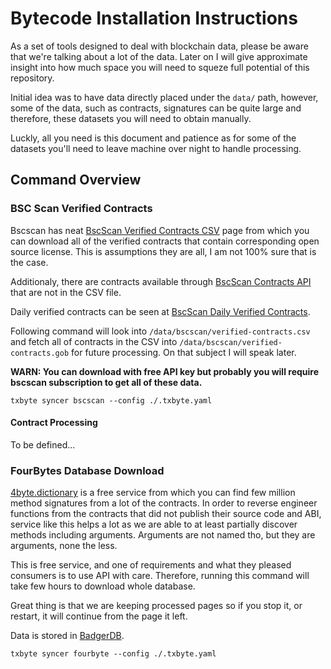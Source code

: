 # Bytecode Installation Instructions

As a set of tools designed to deal with blockchain data, please be aware that we're talking about a lot of the data. Later on I will give approximate insight into how much space you will need to squeze full potential of this repository.

Initial idea was to have data directly placed under the `data/` path, however, some of the data, such
as contracts, signatures can be quite large and therefore, these datasets you will need to obtain manually.

Luckly, all you need is this document and patience as for some of the datasets you'll need to leave machine over night to handle processing. 

## Command Overview

### BSC Scan Verified Contracts

Bscscan has neat [BscScan Verified Contracts CSV] page from which you can download all of the verified
contracts that contain corresponding open source license. This is assumptions they are all, I am not 100% sure that is the case.

Additionaly, there are contracts available through [BscScan Contracts API] that are not in the CSV file.

Daily verified contracts can be seen at [BscScan Daily Verified Contracts].

Following command will look into `/data/bscscan/verified-contracts.csv` and fetch all of contracts
in the CSV into `/data/bscscan/verified-contracts.gob` for future processing. On that subject I will speak later.

**WARN: You can download with free API key but probably you will require bscscan subscription to get all of these data.**

```
txbyte syncer bscscan --config ./.txbyte.yaml
```

#### Contract Processing

To be defined...

### FourBytes Database Download

[4byte.dictionary] is a free service from which you can find few million method signatures from a lot of the contracts. In order to reverse engineer functions from the contracts that did not publish their source code and ABI, service like this helps a lot as we are able to at least partially discover methods including arguments. Arguments are not named tho, but they are arguments, none the less.

This is free service, and one of requirements and what they pleased consumers is to use API with care. Therefore, running this command will take few hours to download whole database.

Great thing is that we are keeping processed pages so if you stop it, or restart, it will continue from the page it left.

Data is stored in [BadgerDB].

```
txbyte syncer fourbyte --config ./.txbyte.yaml
```



[4byte.dictionary]: <https://www.4byte.directory/>
[BscScan Daily Verified Contracts]: <https://bscscan.com/contractsVerified>
[BscScan Verified Contracts CSV]: <https://bscscan.com/exportData?type=open-source-contract-codes>
[BscScan Contracts API]: <https://docs.bscscan.com/api-endpoints/contracts>
[BadgerDB]: <https://github.com/dgraph-io/badger>